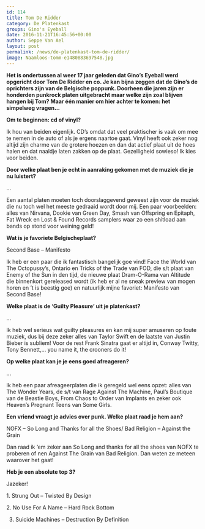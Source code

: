 ```yaml
---
id: 114
title: Tom De Ridder 
category: De Platenkast
groups: Gino's Eyeball
date: 2016-11-21T16:45:56+00:00
author: Seppe Van Ael
layout: post
permalink: /news/de-platenkast-tom-de-ridder/
image: Naamloos-tomm-e1480883697548.jpg
---
```

**Het is ondertussen al weer 17 jaar geleden dat Gino’s Eyeball werd opgericht door Tom De Ridder en co. Je kan bijna zeggen dat de Gino’s de oprichters zijn van de Belgische poppunk. Doorheen die jaren zijn er honderden punkrock platen uitgebracht maar welke zijn zoal blijven hangen bij Tom? Maar één manier om hier achter te komen: het simpelweg vragen…**

**Om te beginnen: cd of vinyl?**

Ik hou van beiden eigenlijk. CD’s omdat dat veel praktischer is vaak om mee te nemen in de auto of als je ergens naartoe gaat. Vinyl heeft ook zeker nog altijd zijn charme van de grotere hoezen en dan dat actief plaat uit de hoes halen en dat naaldje laten zakken op de plaat. Gezelligheid sowieso! Ik kies voor beiden.

**Door welke plaat ben je echt in aanraking gekomen met de muziek die je nu luistert?**

…

Een aantal platen moeten toch doorslaggevend geweest zijn voor de muziek die nu toch wel het meeste gedraaid wordt door mij. Een paar voorbeelden: alles van Nirvana, Dookie van Green Day, Smash van Offspring en Epitaph, Fat Wreck en Lost & Found Records samplers waar zo een shitload aan bands op stond voor weining geld!

**Wat is je favoriete Belgischeplaat?**

Second Base – Manifesto

Ik heb er een paar die ik fantastisch bangelijk goe vind! Face the World van The Octopussy’s, Ontario en Tricks of the Trade van FOD, die s/t plaat van Enemy of the Sun in den tijd, de nieuwe plaat Dram-O-Rama van Altitude die binnenkort gereleased wordt (ik heb er al ne sneak preview van mogen horen en ’t is beestig goe) en natuurlijk mijne favoriet: Manifesto van Second Base!

**Welke plaat is de ‘Guilty Pleasure’ uit je platenkast?**

…

Ik heb wel serieus wat guilty pleasures en kan mij super amuseren op foute muziek, dus bij deze zeker alles van Taylor Swift en de laatste van Justin Bieber is subliem! Voor de rest Frank Sinatra gaat er altijd in, Conway Twitty, Tony Bennett,… you name it, the crooners do it!

**Op welke plaat kan je je eens goed afreageren?**

…

Ik heb een paar afreageerplaten die ik geregeld wel eens opzet: alles van The Wonder Years, de s/t van Rage Against The Machine, Paul’s Boutique van de Beastie Boys, From Chaos to Order van Implants en zeker ook Heaven’s Pregnant Teens van Some Girls.

**Een vriend vraagt je advies over punk. Welke plaat raad je hem aan?**

NOFX – So Long and Thanks for all the Shoes/ Bad Religion – Against the Grain

Dan raad ik ‘em zeker aan So Long and thanks for all the shoes van NOFX te proberen of nen Against The Grain van Bad Religion. Dan weten ze meteen waarover het gaat!

**Heb je een absolute top 3?**

Jazeker!

1. Strung Out – Twisted By Design
  
2. No Use For A Name – Hard Rock Bottom
  
3. Suicide Machines – Destruction By Definition